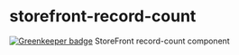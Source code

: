 # storefront-record-count

[![Greenkeeper badge](https://badges.greenkeeper.io/groupby/storefront-record-count.svg)](https://greenkeeper.io/)
StoreFront record-count component
